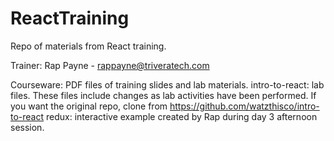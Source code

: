 # ReactTraining
Repo of materials from React training.

Trainer: Rap Payne - rappayne@triveratech.com

Courseware: PDF files of training slides and lab materials.
intro-to-react: lab files. These files include changes as lab activities have been performed. If you want the original repo, clone from https://github.com/watzthisco/intro-to-react
redux: interactive example created by Rap during day 3 afternoon session.
